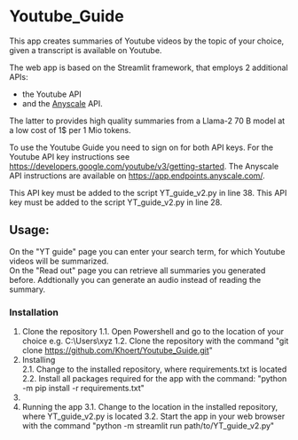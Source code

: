 # Youtube_Guide
This app creates summaries of Youtube videos by the topic of your choice, given a transcript is available on Youtube. 

The web app is based on the Streamlit framework, that employs 2 additional APIs: 
- the Youtube API
- and the [Anyscale](https://www.anyscale.com/) API. 

The latter to provides high quality summaries from a Llama-2 70 B model at a low cost of 1$ per 1 Mio tokens.  

To use the Youtube Guide you need to sign on for both API keys. 
For the Youtube API key instructions see https://developers.google.com/youtube/v3/getting-started. 
The Anyscale API instructions are available on https://app.endpoints.anyscale.com/. 


This API key must be added to the script YT_guide_v2.py in line 38. 
This API key must be added to the script YT_guide_v2.py in line 28. 

## Usage:
On the "YT guide" page you can enter your search term, for which Youtube videos will be summarized.  
On the "Read out" page you can retrieve all summaries you generated before. Addtionally you can generate an audio instead of reading the summary. 


### Installation
1. Clone the repository 
   1.1. Open Powershell and go to the location of your choice e.g. C:\Users\xyz
   1.2. Clone the repository with the command "git clone https://github.com/Khoert/Youtube_Guide.git"
2. Installing   
   2.1. Change to the installed repository, where requirements.txt is located
   2.2. Install all packages required for the app with the command: "python -m pip install -r requirements.txt"
3.    
4. Running the app
   3.1. Change to the location in the installed repository, where YT_guide_v2.py is located
   3.2. Start the app in your web browser with the command "python -m streamlit run path/to/YT_guide_v2.py"
